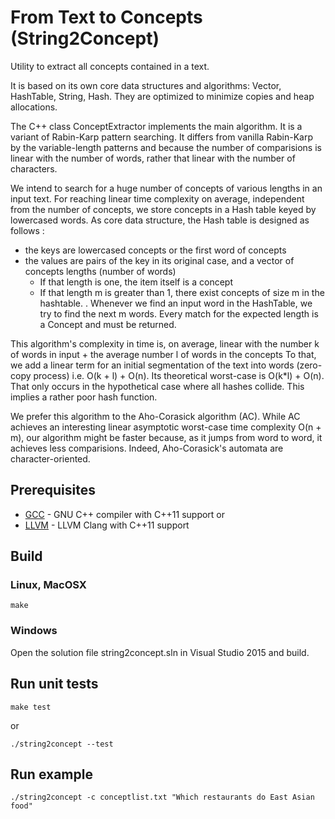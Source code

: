 # From Text to Concepts (String2Concept)
  
Utility to extract all concepts contained in a text.

It is based on its own core data structures and algorithms:
Vector, HashTable, String, Hash.
They are optimized to minimize copies and heap allocations.

The C++ class ConceptExtractor implements the main algorithm.
It is a variant of Rabin-Karp pattern searching.
It differs from vanilla Rabin-Karp by the variable-length patterns and
because the number of comparisions is linear with the number of words,
rather that linear with the number of characters.

We intend to search for a huge number of concepts of various lengths in an input text.
For reaching linear time complexity on average, independent from the number of concepts,
we store concepts in a Hash table keyed by lowercased words.
As core data structure, the Hash table is designed as follows :

- the keys are lowercased concepts or the first word of concepts
- the values are pairs of the key in its original case, and a vector of concepts lengths (number of words)
  - If that length is one, the item itself is a concept
  - If that length m is greater than 1, there exist concepts of size m in the hashtable.
    .
Whenever we find an input word in the HashTable, we try to find the next m words.
Every match for the expected length is a Concept and must be returned.

This algorithm's complexity in time is, on average, linear with
the number k of words in input + the average number l of words in the concepts
To that, we add a linear term for an initial segmentation of the text into words (zero-copy process)
i.e. O(k + l) + O(n).
Its theoretical worst-case is O(k*l) + O(n). That only occurs in the hypothetical case where all hashes collide. This implies a rather poor hash function.

We prefer this algorithm to the Aho-Corasick algorithm (AC). While AC achieves an interesting linear asymptotic worst-case time complexity O(n + m),
our algorithm might be faster because, as it jumps from word to word, it achieves less comparisions.
Indeed, Aho-Corasick's automata are character-oriented.


## Prerequisites
* [GCC](https://gcc.gnu.org/) - GNU C++ compiler with C++11 support
or 
* [LLVM](https://clang.llvm.org/) - LLVM Clang with C++11 support

## Build

### Linux, MacOSX
```
make
```
### Windows
Open the solution file string2concept.sln in Visual Studio 2015 and build.

## Run unit tests

```
make test
```
or

```
./string2concept --test
```

## Run example

```
./string2concept -c conceptlist.txt "Which restaurants do East Asian food"
```
